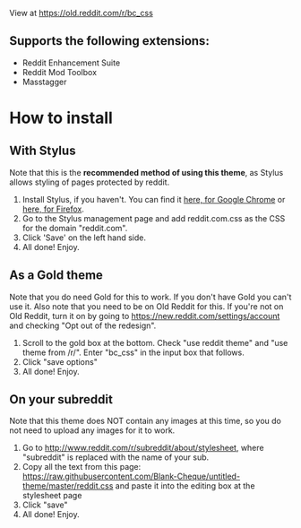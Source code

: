 View at https://old.reddit.com/r/bc_css

## Supports the following extensions:
* Reddit Enhancement Suite
* Reddit Mod Toolbox
* Masstagger

# How to install
## With Stylus
Note that this is the **recommended method of using this theme**, as Stylus allows styling of pages protected by reddit. 
1. Install Stylus, if you haven't. You can find it [here, for Google Chrome](https://chrome.google.com/webstore/detail/stylus/clngdbkpkpeebahjckkjfobafhncgmne) or [here, for Firefox](https://addons.mozilla.org/en-US/firefox/addon/styl-us/).
2. Go to the Stylus management page and add reddit.com.css as the CSS for the domain "reddit.com".
3. Click 'Save' on the left hand side.
4. All done! Enjoy. 

## As a Gold theme
Note that you do need Gold for this to work. If you don't have Gold you can't use it. Also note that you need to be on Old Reddit for this. If you're not on Old Reddit, turn it on by going to https://new.reddit.com/settings/account and checking "Opt out of the redesign".
1. Scroll to the gold box at the bottom. Check "use reddit theme" and "use theme from /r/". Enter "bc_css" in the input box that follows. 
2. Click "save options"
3. All done! Enjoy. 

## On your subreddit
Note that this theme does NOT contain any images at this time, so you do not need to upload any images for it to work.
1. Go to http://www.reddit.com/r/subreddit/about/stylesheet, where "subreddit" is replaced with the name of your sub. 
2. Copy all the text from this page: https://raw.githubusercontent.com/Blank-Cheque/untitled-theme/master/reddit.css and paste it into the editing box at the stylesheet page
3. Click "save"
4. All done! Enjoy. 
